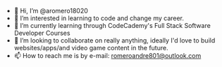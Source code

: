 - 👋 Hi, I’m @aromero18020
- 👀 I’m interested in learning to code and change my career.
- 🌱 I’m currently learning through CodeCademy's Full Stack Software Developer Courses
- 💞️ I’m looking to collaborate on really anything, ideally I'd love to build websites/apps/and video game content in the future.
- 📫 How to reach me is by e-mail: romeroandre801@outlook.com

<!---
aromero18020/aromero18020 is a ✨ special ✨ repository because its `README.md` (this file) appears on your GitHub profile.
You can click the Preview link to take a look at your changes.
--->
